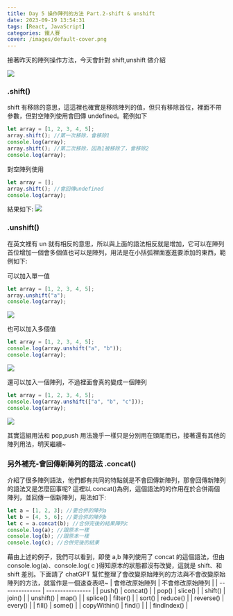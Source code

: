 ```yaml
---
title: Day 5 操作陣列的方法 Part.2-shift & unshift
date: 2023-09-19 13:54:31
tags: [React, JavaScript]
categories: 鐵人賽
cover: /images/default-cover.png
---
```


接著昨天的陣列操作方法，今天會針對 shift,unshift 做介紹

![](https://res.cloudinary.com/dvxnfdkhf/image/upload/v1703897454/ith2023-article-pic/day5-1_bmz6gr.jpg)

<!-- more -->

### .shift()

shift 有移除的意思，這這裡也確實是移除陣列的值，但只有移除首位，裡面不帶參數，但對空陣列使用會回傳 undefined。範例如下

```javascript
let array = [1, 2, 3, 4, 5];
array.shift(); //第一次移除，會移除1
console.log(array);
array.shift(); //第二次移除，因為1被移除了，會移除2
console.log(array);
```

對空陣列使用

```javascript
let array = [];
array.shift(); //會回傳undefined
console.log(array);
```

結果如下:
![](https://res.cloudinary.com/dvxnfdkhf/image/upload/v1703897454/ith2023-article-pic/day5-2_jyng9j.png)

### .unshift()

在英文裡有 un 就有相反的意思，所以與上面的語法相反就是增加，它可以在陣列首位增加一個會多個值也可以是陣列，用法是在小括弧裡面塞進要添加的東西，範例如下:

可以加入單一值

```javascript
let array = [1, 2, 3, 4, 5];
array.unshift("a");
console.log(array);
```

![](https://res.cloudinary.com/dvxnfdkhf/image/upload/v1703897454/ith2023-article-pic/day5-3_halhye.png)

也可以加入多個值

```javascript
let array = [1, 2, 3, 4, 5];
console.log(array.unshift("a", "b"));
console.log(array);
```

![](https://res.cloudinary.com/dvxnfdkhf/image/upload/v1703897454/ith2023-article-pic/day5-4_ogz53r.png)

還可以加入一個陣列，不過裡面會真的變成一個陣列

```javascript
let array = [1, 2, 3, 4, 5];
console.log(array.unshift(["a", "b", "c"]));
console.log(array);
```

![](https://res.cloudinary.com/dvxnfdkhf/image/upload/v1703897454/ith2023-article-pic/day5-5_ntdvi6.png)

其實這組用法和 pop,push 用法幾乎一樣只是分別用在頭尾而已，接著還有其他的陣列用法，明天繼續~

### 另外補充-會回傳新陣列的語法 .concat()

介紹了很多陣列語法，他們都有共同的特點就是不會回傳新陣列，那會回傳新陣列的語法又是怎麼回事呢?
這裡以.concat()為例，這個語法的的作用在於合併兩個陣列，並回傳一個新陣列，用法如下:

```javascript
let a = [1, 2, 3]; //要合併的陣列a
let b = [4, 5, 6]; //要合併的陣列b
let c = a.concat(b); //合併完後的結果陣列c
console.log(a); //跟原本一樣
console.log(b); //跟原本一樣
console.log(c); //合併完後的結果
```

藉由上述的例子，我們可以看到，即使 a,b 陣列使用了 concat 的這個語法，但由 console.log(a)、console.log( c )得知原本的狀態都沒有改變，這就是 shift、和 shift 差別。下面請了 chatGPT 幫忙整理了會改變原始陣列的方法與不會改變原始陣列的方法，就當作是一個速查表吧~
| 會修改原始陣列 | 不會修改原始陣列 |
| -------------- | ---------------- |
| push() | concat() |
| pop() | slice() |
| shift() | join() |
| unshift() | map() |
| splice() | filter() |
| sort() | reduce() |
| reverse() | every() |
| fill() | some() |
| copyWithin() | find() |
| | findIndex() |
